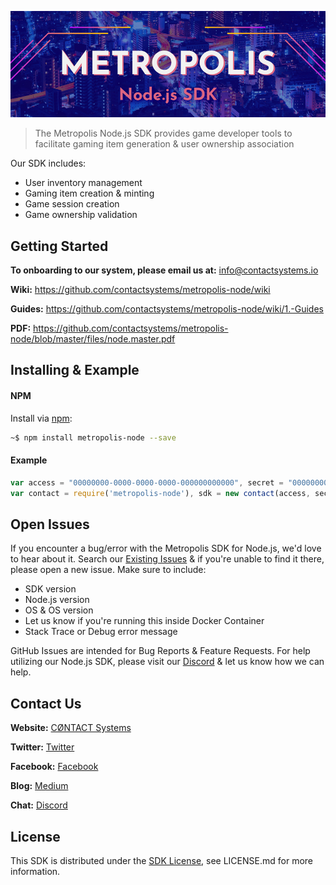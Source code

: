 ![](files/metropolis-nodejs-githubheader.jpg)

> The Metropolis Node.js SDK provides game developer tools to facilitate gaming item generation & user ownership association

Our SDK includes:

* User inventory management
* Gaming item creation & minting
* Game session creation
* Game ownership validation

## Getting Started

**To onboarding to our system, please email us at:** info@contactsystems.io

**Wiki:** https://github.com/contactsystems/metropolis-node/wiki

**Guides:** https://github.com/contactsystems/metropolis-node/wiki/1.-Guides

**PDF:** https://github.com/contactsystems/metropolis-node/blob/master/files/node.master.pdf

## Installing & Example

#### NPM

Install via [npm](https://www.npmjs.com/):
```sh
~$ npm install metropolis-node --save
```

#### Example
```javascript
var access = "00000000-0000-0000-0000-000000000000", secret = "00000000-0000-0000-0000-000000000000";
var contact = require('metropolis-node'), sdk = new contact(access, secret);
```

## Open Issues
If you encounter a bug/error with the Metropolis SDK for Node.js, we'd love to hear about it. Search our [Existing Issues](https://github.com/contactsystems/metropolis-node/issues) & if you're unable to find it there, please open a new issue. Make sure to include:
* SDK version
* Node.js version
* OS & OS version
* Let us know if you're running this inside Docker Container
* Stack Trace or Debug error message

GitHub Issues are intended for Bug Reports & Feature Requests. For help utilizing our Node.js SDK, please visit our [Discord](https://discord.gg/E9WVsWt) & let us know how we can help.

## Contact Us

**Website:** [CØNTACT Systems](https://www.contactsystems.io/)

**Twitter:** [Twitter](https://twitter.com/c0ntactsystems)

**Facebook:** [Facebook](facebook.com/c0ntactsystems)

**Blog:** [Medium](https://medium.com/c%C3%B8ntact-systems)

**Chat:** [Discord](https://discord.gg/J9ntMyU)

## License

This SDK is distributed under the [SDK License](https://www.contactsystems.io/sdk-license-agreement), see LICENSE.md for more information.
